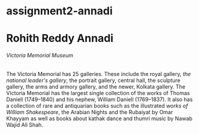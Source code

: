 # assignment2-annadi
# Rohith Reddy Annadi
###### Victoria Memorial Museum
The Victoria Memorial has 25 galleries. These include the royal gallery, *the national leader's gallery*, the portrait gallery, central hall, the sculpture gallery, the arms and armory gallery, and the newer, Kolkata gallery. The Victoria Memorial has the largest single collection of the works of Thomas Daniell (1749–1840) and his nephew, William Daniell (1769–1837). It also has a collection of rare and antiquarian books such as the illustrated *works of William Shakespeare*, the Arabian Nights and the Rubaiyat by Omar Khayyam as well as books about kathak dance and thumri music by Nawab Wajid Ali Shah.